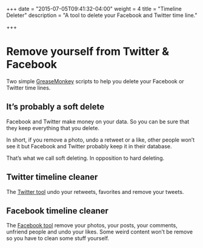 +++
date = "2015-07-05T09:41:32-04:00"
weight = 4
title = "Timeline Deleter"
description = "A tool to delete your Facebook and Twitter time line."

+++

# Remove yourself from Twitter & Facebook

Two simple [GreaseMonkey](https://addons.mozilla.org/en-US/firefox/addon/greasemonkey/) scripts to help you delete your Facebook or Twitter time lines.

## It’s probably a soft delete

Facebook and Twitter make money on your data. So you can be sure that they keep everything that you delete.

In short, if you remove a photo, undo a retweet or a like, other people won’t see it but Facebook and Twitter probably keep it in their database.

That’s what we call soft deleting. In opposition to hard deleting.

## Twitter timeline cleaner

The [Twitter tool](https://github.com/SageHack/twitter_timeline_cleaner) undo your retweets, favorites and remove your tweets.

## Facebook timeline cleaner

The [Facebook tool](https://github.com/SageHack/fb_timeline_cleaner) remove your photos, your posts, your comments, unfriend people and undo your likes. Some weird content won’t be remove so you have to clean some stuff yourself.
